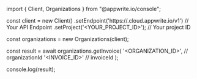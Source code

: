import { Client, Organizations } from "@appwrite.io/console";

const client = new Client()
    .setEndpoint('https://<REGION>.cloud.appwrite.io/v1') // Your API Endpoint
    .setProject('<YOUR_PROJECT_ID>'); // Your project ID

const organizations = new Organizations(client);

const result = await organizations.getInvoice(
    '<ORGANIZATION_ID>', // organizationId
    '<INVOICE_ID>' // invoiceId
);

console.log(result);
